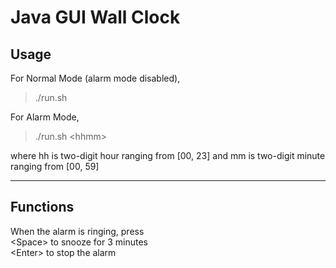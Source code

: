 # Java GUI Wall Clock

## Usage

For Normal Mode (alarm mode disabled),

> ./run.sh

For Alarm Mode,

> ./run.sh &lt;hhmm&gt;

where hh is two-digit hour ranging from [00, 23] and mm is two-digit minute ranging from [00, 59]

---

## Functions

When the alarm is ringing, press \
    &lt;Space&gt; to snooze for 3 minutes \
    &lt;Enter&gt; to stop the alarm
